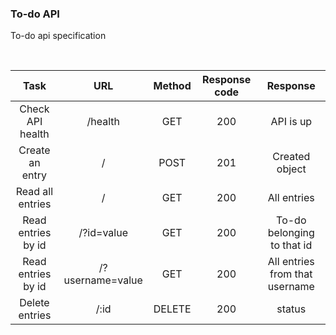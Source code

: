 ### To-do API 
To-do api specification

<br>

| Task | URL | Method | Response code | Response |
|:----:|:---:|:------:|:-------------:|:--------:|
| Check API health | /health| GET | 200 | API is up |
| Create an entry | / | POST | 201 | Created object | 
| Read all entries | / | GET | 200 | All entries |
| Read entries by id | /?id=value | GET | 200 | To-do belonging to that id |
| Read entries by id | /?username=value | GET | 200 | All entries from that username | 
| Delete entries | /:id | DELETE | 200 | status |
